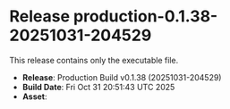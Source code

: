 # Release production-0.1.38-20251031-204529

This release contains only the executable file.

- **Release**: Production Build v0.1.38 (20251031-204529)
- **Build Date**: Fri Oct 31 20:51:43 UTC 2025
- **Asset**: 
